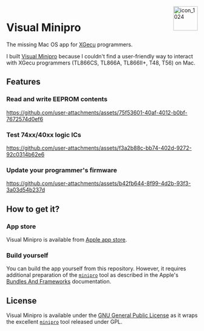 <img align="right" width="64" height="64" alt="icon_1024" src="https://github.com/user-attachments/assets/5a887d1f-420f-49a9-929d-f6f47c526bfc" />

# Visual Minipro

The missing Mac OS app for [XGecu](http://www.xgecu.com/en/) programmers. 

I built [Visual Minipro](https://apps.apple.com/app/id6747261192) because I couldn't find a user-friendly way to interact with XGecu programmers (TL866CS, TL866A, TL866II+, T48, T56) on Mac.

## Features

### Read and write EEPROM contents
https://github.com/user-attachments/assets/75f53601-40af-4012-b0bf-7672574d0ef6

### Test 74xx/40xx logic ICs
https://github.com/user-attachments/assets/f3a2b88c-bb74-402d-9272-92c0314b62e6

### Update your programmer's firmware
https://github.com/user-attachments/assets/b42fb644-8f99-4d2b-93f3-3a03d54b237d

## How to get it?

### App store

Visual Minipro is available from [Apple app store](https://apps.apple.com/us/app/visual-minipro/id6747261192).

### Build yourself

You can build the app yourself from this repository. However, it requires additional preparation of the [`minipro`](https://gitlab.com/DavidGriffith/minipro) tool as described in the Apple's [Bundles And Frameworks](https://developer.apple.com/documentation/xcode/bundles-and-frameworks) documentation. 

## License 

Visual Minipro is available under the [GNU General Public License]([https://github.com/moozzyk/MiniproUI/blob/main/LICENSE) as it wraps the excellent [`minipro`](https://gitlab.com/DavidGriffith/minipro) tool released under GPL.
